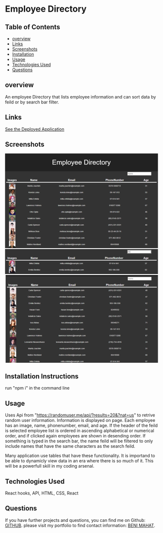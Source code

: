 # Employee Directory



## Table of Contents

* [overview](#overview)
* [Links](#links)
* [Screenshots](#screenshots)
* [Installation](#installation)
* [Usage](#usage)
* [Technologies Used](#technologies)
* [Questions](#questions)

## overview

An employee Directory that lists employee information and can sort data by feild or by search bar filter. 

## Links

[See the Deployed Application](https://benimahat1291.github.io/HW14---EmployeeDirr/)

## Screenshots


![ Search:](public/sc1.png)
![ Login/Signup:](public/sc2.png)
![View all:](public/sc3.png)



## Installation Instructions

run "npm i" in the command line

## Usage

Uses Api from "https://randomuser.me/api/?results=20&?nat=us" to retrive random user information. Information is displayed on page. Each employee has an image, name, phonenumber, email, and age. If the header of the feild is selected employee list is ordered in ascending alphabetical or numerical order, and if clicked again employees are shown in desending order. If something is typed in the search bar, the name feild will be filtered to only include names that have the same characters as the search feild. 
 
Many application use tables that have these functionality. It is importand to be able to dynamicly view data in an era where there is so much of it. This will be a powerfull skill in my coding arsenal. 

## Technologies Used

React hooks, API, HTML, CSS, React

## Questions

If you have further projects and questions, you can find me on Github: [GITHUB](https://github.com/benimahat1291). 
please visit my portfolio to find contact information: [BENI MAHAT](https://benimahat1291.github.io/Portfolio_v2/#/). 
